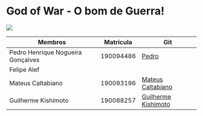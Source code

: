 # God of War - O bom de Guerra!

<img src="https://img.hype.games/cdn/8c8c766d-7b9e-4599-94c8-89d1970e29c5040122_Cover_%20[Nexway]%20Gof%20of%20War-600.jpg"> 

| Membros | Matrícula | Git | 
| -------- | -------- | -------- | 
| Pedro Henrique Nogueira Gonçalves| 190094486     |  [Pedro](https://github.com/phnog)     |
| Felipe Alef | | | 
| Mateus Caltabiano| 190093196 | [Mateus Caltabiano](https://github.com/MateusCaltabiano) | 
| Guilherme Kishimoto | 190088257 | [Guilherme Kishimoto](https://github.com/guilhermekishimoto) |  
